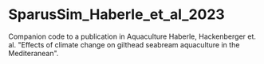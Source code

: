 # SparusSim_Haberle_et_al_2023
Companion code to a publication in Aquaculture Haberle, Hackenberger et. al. "Effects of climate change on gilthead seabream aquaculture in the Mediteranean".
